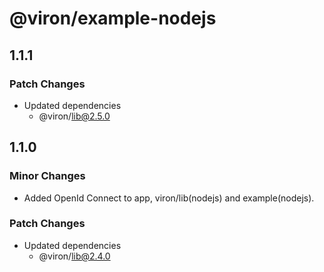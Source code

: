 # @viron/example-nodejs

## 1.1.1

### Patch Changes

- Updated dependencies
  - @viron/lib@2.5.0

## 1.1.0

### Minor Changes

- Added OpenId Connect to app, viron/lib(nodejs) and example(nodejs).

### Patch Changes

- Updated dependencies
  - @viron/lib@2.4.0
